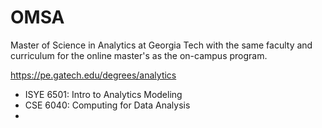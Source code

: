 # OMSA
Master of Science in Analytics at Georgia Tech with the same faculty and curriculum for the online master's as the on-campus program. 

https://pe.gatech.edu/degrees/analytics

- ISYE 6501: Intro to Analytics Modeling
- CSE 6040: Computing for Data Analysis
- 



